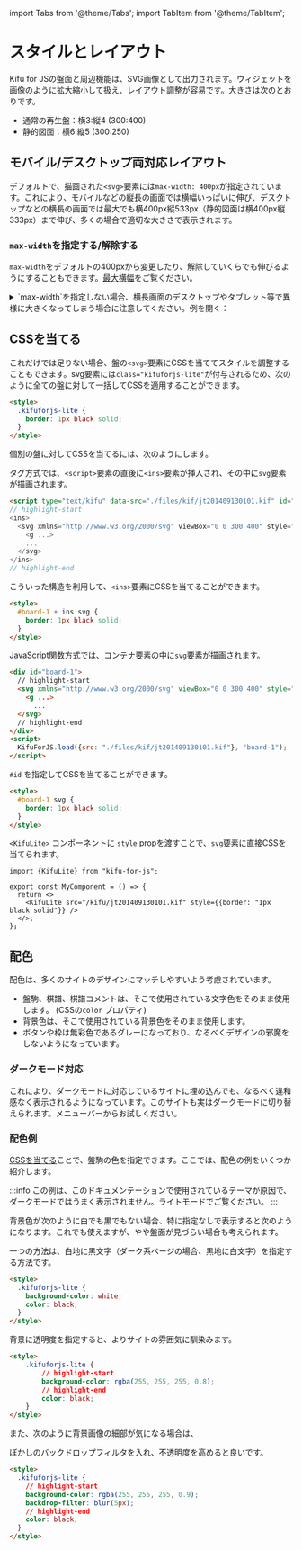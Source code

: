 import Tabs from '@theme/Tabs';
import TabItem from '@theme/TabItem';

# スタイルとレイアウト

Kifu for JSの盤面と周辺機能は、SVG画像として出力されます。ウィジェットを画像のように拡大縮小して扱え、レイアウト調整が容易です。大きさは次のとおりです。

* 通常の再生盤：横3:縦4 (300:400)
* 静的図面：横6:縦5 (300:250)

## モバイル/デスクトップ両対応レイアウト

デフォルトで、描画された`<svg>`要素には`max-width: 400px`が指定されています。これにより、モバイルなどの縦長の画面では横幅いっぱいに伸び、デスクトップなどの横長の画面では最大でも横400px縦533px（静的図面は横400px縦333px）まで伸び、多くの場合で適切な大きさで表示されます。

<Example1 />

### `max-width`を指定する/解除する

`max-width`をデフォルトの400pxから変更したり、解除していくらでも伸びるようにすることもできます。[最大横幅](./options/max-width)をご覧ください。

<details>
  <summary>`max-width`を指定しない場合、横長画面のデスクトップやタブレット等で異様に大きくなってしまう場合に注意してください。例を開く：</summary>
  <div>
   <Example1 maxWidth={null} />
  </div>
</details>

## CSSを当てる

これだけでは足りない場合、盤の`<svg>`要素にCSSを当ててスタイルを調整することもできます。svg要素には`class="kifuforjs-lite"`が付与されるため、次のように全ての盤に対して一括してCSSを適用することができます。

```html
<style>
  .kifuforjs-lite {
    border: 1px black solid;
  }
</style>
```

個別の盤に対してCSSを当てるには、次のようにします。

<Tabs groupId="display-method">
  <TabItem value="markup" label="タグ方式" default>

タグ方式では、`<script>`要素の直後に`<ins>`要素が挿入され、その中に`svg`要素が描画されます。

```html
<script type="text/kifu" data-src="./files/kif/jt201409130101.kif" id="board-1">
// highlight-start 
<ins>
  <svg xmlns="http://www.w3.org/2000/svg" viewBox="0 0 300 400" style="font-family: serif; user-select: none; max-width: 450px; aspect-ratio: 300 / 400;">
    <g ...>
    ...
  </svg>
</ins>
// highlight-end
```

こういった構造を利用して、`<ins>`要素にCSSを当てることができます。

```html
<style>
  #board-1 + ins svg {
    border: 1px black solid;
  }
</style>
```

  </TabItem>
  <TabItem value="javascript" label="JavaScript関数方式">

JavaScript関数方式では、コンテナ要素の中に`svg`要素が描画されます。

```html
<div id="board-1">
  // highlight-start    
  <svg xmlns="http://www.w3.org/2000/svg" viewBox="0 0 300 400" style="font-family: serif; user-select: none; max-width: 450px; aspect-ratio: 300 / 400;">
    <g ...>
      ...
  </svg>
  // highlight-end
</div>
<script>
  KifuForJS.load({src: "./files/kif/jt201409130101.kif"}, "board-1");
</script>
```

`#id` を指定してCSSを当てることができます。

```html
<style>
  #board-1 svg {
    border: 1px black solid;
  }
</style>
```

  </TabItem>
  <TabItem value="react" label="Reactコンポーネント方式">

`<KifuLite>` コンポーネントに `style` propを渡すことで、`svg`要素に直接CSSを当てられます。

```tsx
import {KifuLite} from "kifu-for-js";

export const MyComponent = () => {
  return <>
    <KifuLite src="/kifu/jt201409130101.kif" style={{border: "1px black solid"}} />
  </>;
};
```

  </TabItem>
</Tabs>


## 配色

配色は、多くのサイトのデザインにマッチしやすいよう考慮されています。

* 盤駒、棋譜、棋譜コメントは、そこで使用されている文字色をそのまま使用します。 (CSSの`color` プロパティ)
* 背景色は、そこで使用されている背景色をそのまま使用します。
* ボタンや枠は無彩色であるグレーになっており、なるべくデザインの邪魔をしないようになっています。

### ダークモード対応

これにより、ダークモードに対応しているサイトに埋め込んでも、なるべく違和感なく表示されるようになっています。このサイトも実はダークモードに切り替えられます。メニューバーからお試しください。

<Example1 />

### 配色例

[CSSを当てる](#cssを当てる)ことで、盤駒の色を指定できます。ここでは、配色の例をいくつか紹介します。

:::info
この例は、このドキュメンテーションで使用されているテーマが原因で、ダークモードではうまく表示されません。ライトモードでご覧ください。
:::

背景色が次のように白でも黒でもない場合、特に指定なしで表示すると次のようになります。これでも使えますが、やや盤面が見づらい場合も考えられます。

<p style={{backgroundColor: "#ccffcc", padding: "10px"}}>
  <Example1 style={{color: "black"}} />
</p>

一つの方法は、白地に黒文字（ダーク系ページの場合、黒地に白文字）を指定する方法です。

<p style={{backgroundColor: "#ccffcc", padding: "10px"}}>
  <Example1 style={{backgroundColor: "white", color: "black"}} />
</p>

```html
<style>
  .kifuforjs-lite {
    background-color: white;
    color: black;
  }
</style>
```

背景に透明度を指定すると、よりサイトの雰囲気に馴染みます。

<p style={{backgroundColor: "#ccffcc", padding: "10px"}}>
  <Example1 style={{backgroundColor: "rgba(255, 255, 255, 0.8)", color: "black" }} />
</p>

```html
<style>
    .kifuforjs-lite {
        // highlight-start
        background-color: rgba(255, 255, 255, 0.8);
        // highlight-end
        color: black;
    }
</style>
```

また、次のように背景画像の細部が気になる場合は、

<p style={{background: "url(/img/logo.svg)", padding: "10px"}}>
  <Example1 style={{backgroundColor: "rgba(255, 255, 255, 0.8)", color: "black"}} />
</p>

ぼかしのバックドロップフィルタを入れ、不透明度を高めると良いです。

<p style={{background: "url(/img/logo.svg)", padding: "10px"}}>
  <Example1 style={{backgroundColor: "rgba(255, 255, 255, 0.9)", color: "black", backdropFilter: "blur(5px)"}} />
</p>

```html
<style>
  .kifuforjs-lite {
    // highlight-start
    background-color: rgba(255, 255, 255, 0.9);
    backdrop-filter: blur(5px);
    // highlight-end
    color: black;
  }
</style>
```
